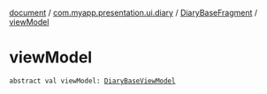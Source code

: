 [document](../../index.md) / [com.myapp.presentation.ui.diary](../index.md) / [DiaryBaseFragment](index.md) / [viewModel](./view-model.md)

# viewModel

`abstract val viewModel: `[`DiaryBaseViewModel`](../-diary-base-view-model/index.md)